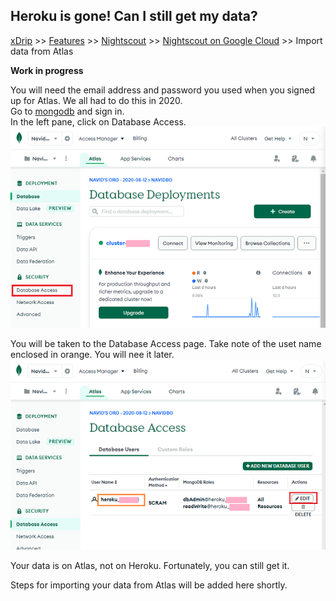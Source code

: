 ## Heroku is gone! Can I still get my data?  
[xDrip](../../README.md) >> [Features](../Features_page) >> [Nightscout](../Nightscout_page) >> [Nightscout on Google Cloud](./GoogleCloud) >> Import data from Atlas  
  
**Work in progress**  

You will need the email address and password you used when you signed up for Atlas.  We all had to do this in 2020.  
Go to [mongodb](https://www.mongodb.com/home) and sign in.  
In the left pane, click on Database Access.  
![](./images/Atlas_dbAccess.png)  
  
You will be taken to the Database Access page.  Take note of the uset name enclosed in orange.  You will nee it later.  
![](./images/Atlas_dbAccess2.png)  
  
Your data is on Atlas, not on Heroku.  Fortunately, you can still get it.  
  
Steps for importing your data from Atlas will be added here shortly.  
